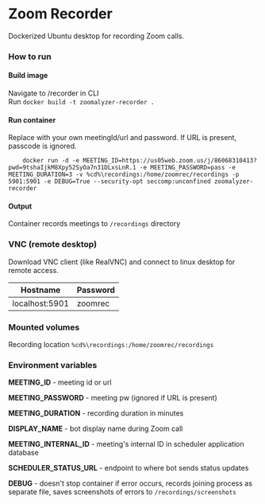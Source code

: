 # Zoom Recorder
Dockerized Ubuntu desktop for recording Zoom calls.


### How to run
#### Build image
Navigate to /recorder in CLI \
Run ``
docker build -t zoomalyzer-recorder .
``


#### Run container
Replace with your own meetingId/url and password. If URL is present, passcode is ignored.
````
    docker run -d -e MEETING_ID=https://us05web.zoom.us/j/86068310413?pwd=9tshaIjkM8Xpy52SyOa7n31DLxsLnR.1 -e MEETING_PASSWORD=pass -e MEETING_DURATION=3 -v %cd%\recordings:/home/zoomrec/recordings -p 5901:5901 -e DEBUG=True --security-opt seccomp:unconfined zoomalyzer-recorder
````


#### Output
Container records meetings to `/recordings` directory



### VNC (remote desktop)
Download VNC client (like RealVNC) and connect to linux desktop for remote access.

| Hostname       | Password |
|----------------|----------|
| localhost:5901 | zoomrec  |


### Mounted volumes
Recording location ``%cd%\recordings:/home/zoomrec/recordings``

### Environment variables
**MEETING_ID** - meeting id or url

**MEETING_PASSWORD** - meeting pw (ignored if URL is present)

**MEETING_DURATION** - recording duration in minutes

**DISPLAY_NAME** - bot display name during Zoom call

**MEETING_INTERNAL_ID** - meeting's internal ID in scheduler application database

**SCHEDULER_STATUS_URL** - endpoint to where bot sends status updates

**DEBUG** - doesn't stop container if error occurs,
records joining process as separate file, saves screenshots of errors to `/recordings/screenshots`

